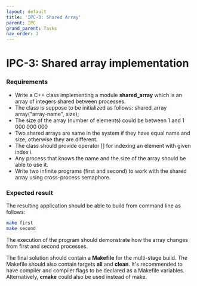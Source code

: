 ```yaml
---
layout: default
title: 'IPC-3: Shared Array'
parent: IPC
grand_parent: Tasks
nav_order: 3
---
```


# IPC-3: Shared array implementation

### Requirements 

- Write a C++ class implementing a module **shared_array** which is an array of integers shared between processes.
- The class is suppose to be initialized as follows: shared_array array("array-name", size);
- The size of the array (number of elements) could be between 1 and 1 000 000 000
- Two shared arrays are same in the system if they have equal name and size, otherwise they are different. 
- The class should provide operator [] for indexing an element with given index i.
- Any process that knows the name and the size of the array should be able to use it.
- Write two infinite programs (first and second) to work with the shared array using cross-process semaphore.

### Expected result

The resulting application should be able to build from command line as follows:

```sh
make first
make second
```
The execution of the program should demonstrate how the array changes from first and second processes.

The final solution should contain a **Makefile** for the multi-stage build. The Makefile should also contain targets **all** and **clean**. It's recommended to have compiler and compiler flags to be declared as a Makefile variables. Alternatively, **cmake** could also be used instead of make. 
